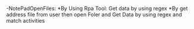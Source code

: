 -NotePadOpenFiles:
   *By Using Rpa Tool: Get data by using regex
   *By get address file from user then open Foler and Get Data by using regex and match activities
   
